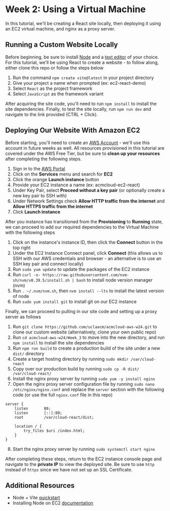 # Week 2: Using a Virtual Machine

In this tutorial, we'll be creating a React site locally, then deploying it using an EC2 virtual machine, and nginx as a proxy server.

## Running a Custom Website Locally

Before beginning, be sure to install [Node](https://nodejs.org/) and a [text editor](https://code.visualstudio.com/) of your choice. For this tutorial, we'll be using React to create a website - to follow along, either clone this repo or follow the steps below

1. Run the command `npm create vite@latest` in your project directory
2. Give your project a name when prompted (ex: ec2-react-demo)
3. Select `React` as the project framework
4. Select `JavaScript` as the framework variant

After acquiring the site code, you'll need to run `npm install` to install the site dependencies. Finally, to test the site locally, run `npm run dev` and navigate to the link provided (CTRL + Click).

## Deploying Our Website With Amazon EC2

Before starting, you'll need to create an [AWS Account](https://portal.aws.amazon.com/billing/signup#/start/email) - we'll use this account in future weeks as well. All resources provisioned in this tutorial are covered under the AWS Free Tier, but be sure to **clean up your resources** after completing the following steps.

1. Sign in to the [AWS Portal](https://signin.aws.amazon.com/)
2. Click on the **Services** menu and search for **EC2**
3. Click the orange **Launch instance** button
4. Provide your EC2 instance a name (ex: acmcloud-ec2-react)
5. Under Key Pair, select **Proceed without a key pair** (or optionally create a new key pair to SSH with)
6. Under Network Settings check **Allow HTTP traffic from the internet** and **Allow HTTPS traffic from the internet**
7. Click **Launch instance**

After you instance has transitioned from the **Provisioning** to **Running** state, we can proceed to add our required dependencies to the Virtual Machine with the following steps

1. Click on the instance's instance ID, then click the **Connect** button in the top right
2. Under the EC2 Instance Connect panel, click **Connect** (this allows us to SSH with our AWS credentials and browser - an alternative is to use an SSH key pair and connect locally)
3. Run `sudo yum update` to update the packages of the EC2 instance
4. Run `curl -o- https://raw.githubusercontent.com/nvm-sh/nvm/v0.39.5/install.sh | bash` to install node version manager (nvm)
5. Run `. ~/.nvm/nvm.sh`, then `nvm install --lts` to install the latest version of node
6. Run `sudo yum install git` to install git on our EC2 instance

Finally, we can proceed to pulling in our site code and setting up a proxy server as follows

1. Run `git clone https://github.com/uclaacm/acmcloud-aws-w24.git` to clone our custom website (alternatively, clone your own public repo)
2. Run `cd acmcloud-aws-w24/Week_3` to move into the new directory, and run `npm install` to install the site dependencies
3. Run `npm run build` to create a production build of the site under a new `dist/` directory 
4. Create a target hosting directory by running `sudo mkdir /var/cloud-react`
5. Copy over our production build by running `sudo cp -R dist/ /var/cloud-react/`
6. Install the nginx proxy server by running `sudo yum -y install nginx`
7. Open the nginx proxy server configuration file by running `sudo nano /etc/nginx/nginx.conf` and replace the `server` section with the following code (or use the full `nginx.conf` file in this repo)

```Nginx
server {
    listen       80;
    listen       [::]:80;
    root         /var/cloud-react/dist;
    
    location / {
        try_files $uri /index.html;
    }
}
```
8. Start the nginx proxy server by running `sudo systemctl start nginx`

After completing these steps, return to the EC2 instance console page and navigate to the **private IP** to view the deployed site. Be sure to use `http` instead of `https` since we have not set up an SSL Certificate. 

## Additional Resources
* Node + Vite [quickstart](https://vitejs.dev/guide/)
* Installing Node on EC2 [documentation](https://docs.aws.amazon.com/sdk-for-javascript/v2/developer-guide/setting-up-node-on-ec2-instance.html)
